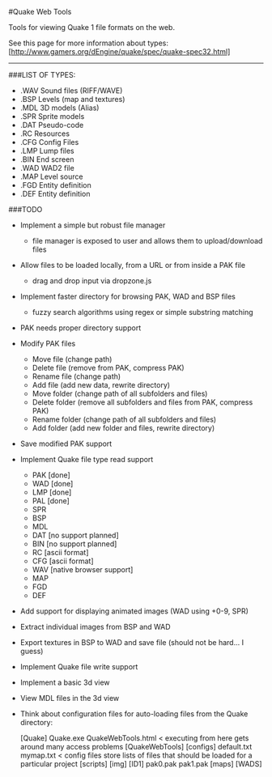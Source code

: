 #Quake Web Tools

Tools for viewing Quake 1 file formats on the web.

See this page for more information about types:  
[http://www.gamers.org/dEngine/quake/spec/quake-spec32.html]

---

###LIST OF TYPES:

+ .WAV Sound files (RIFF/WAVE)
+ .BSP    Levels (map and textures)  
+ .MDL    3D models (Alias)  
+ .SPR    Sprite models  
+ .DAT    Pseudo-code  
+ .RC     Resources  
+ .CFG    Config Files    
+ .LMP    Lump files  
+ .BIN    End screen  
+ .WAD    WAD2 file  
+ .MAP    Level source  
+ .FGD    Entity definition  
+ .DEF    Entity definition  

###TODO

+ Implement a simple but robust file manager
    - file manager is exposed to user and allows them to upload/download files
+ Allow files to be loaded locally, from a URL or from inside a PAK file
    - drag and drop input via dropzone.js
+ Implement faster directory for browsing PAK, WAD and BSP files
    - fuzzy search algorithms using regex or simple substring matching
+ PAK needs proper directory support
+ Modify PAK files
    - Move file (change path)
    - Delete file (remove from PAK, compress PAK)
    - Rename file (change path)
    - Add file (add new data, rewrite directory)
    - Move folder (change path of all subfolders and files)
    - Delete folder (remove all subfolders and files from PAK, compress PAK)
    - Rename folder (change path of all subfolders and files)
    - Add folder (add new folder and files, rewrite directory)
+ Save modified PAK support
+ Implement Quake file type read support
    - PAK [done]
    - WAD [done]
    - LMP [done]
    - PAL [done]
    - SPR
    - BSP
    - MDL
    - DAT [no support planned]
    - BIN [no support planned]
    - RC  [ascii format]
    - CFG [ascii format]
    - WAV [native browser support]
    - MAP
    - FGD
    - DEF
+ Add support for displaying animated images (WAD using +0-9, SPR)
+ Extract individual images from BSP and WAD
+ Export textures in BSP to WAD and save file (should not be hard... I guess)
+ Implement Quake file write support
+ Implement a basic 3d view
+ View MDL files in the 3d view
+ Think about configuration files for auto-loading files from the Quake directory:  

  [Quake]
    Quake.exe
    QuakeWebTools.html < executing from here gets around many access problems
    [QuakeWebTools]
        [configs]
            default.txt
            mymap.txt < config files store lists of files that should be loaded for a particular project
        [scripts]
        [img]
    [ID1]
        pak0.pak
        pak1.pak
        [maps]
    [WADS]